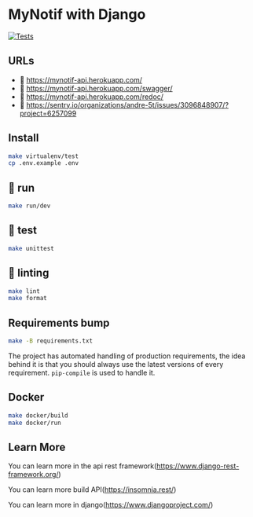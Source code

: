 # MyNotif with Django

[![Tests](https://github.com/issa-diallo/Mynotif_backend/actions/workflows/tests.yml/badge.svg)](https://github.com/issa-diallo/Mynotif_backend/actions/workflows/tests.yml)

## URLs

- :tada: https://mynotif-api.herokuapp.com/
- :memo: https://mynotif-api.herokuapp.com/swagger/
- :memo: https://mynotif-api.herokuapp.com/redoc/
- :goal_net: https://sentry.io/organizations/andre-5t/issues/3096848907/?project=6257099

## Install
```sh
make virtualenv/test
cp .env.example .env
```

## :tada: run
```sh
make run/dev
```

## :test_tube: test
```sh
make unittest
```

## :rotating_light: linting
```sh
make lint
make format
```

## Requirements bump
```sh
make -B requirements.txt
```
The project has automated handling of production requirements, the idea behind it is that
you should always use the latest versions of every requirement.
`pip-compile` is used to handle it.

## Docker
```sh
make docker/build
make docker/run
```

## Learn More

You can learn more in the api rest framework(https://www.django-rest-framework.org/) 

You can learn more build API(https://insomnia.rest/)

You can learn more in django(https://www.djangoproject.com/)
